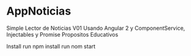 # AppNoticias
Simple Lector de Noticias V01 Usando Angular 2 y ComponentService, Injectables y Promise
Propositos Educativos

Install
run npm install
run nom start
